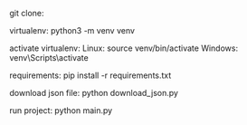 git clone: 

virtualenv:
python3 -m venv venv

activate virtualenv:
Linux: source venv/bin/activate
Windows: venv\Scripts\activate

requirements:
pip install -r requirements.txt

download json file:
python download_json.py

run project:
python main.py